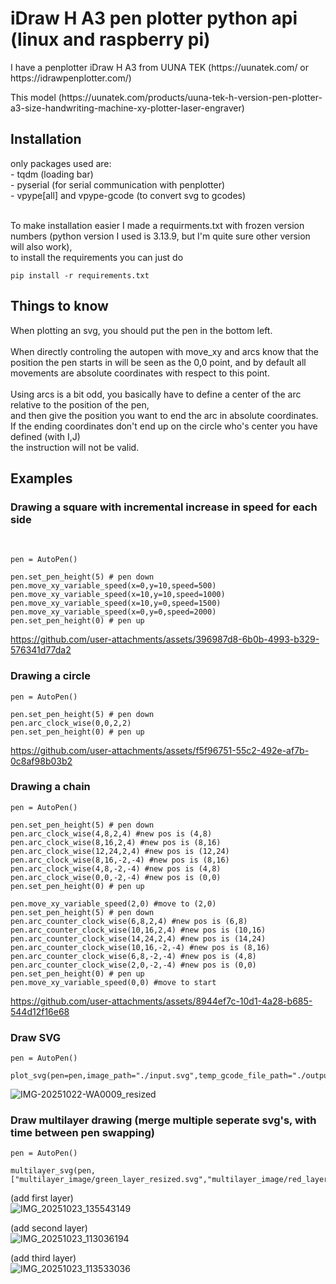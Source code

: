 <h1> iDraw H A3 pen plotter python api (linux and raspberry pi) </h1>

<p> I have a penplotter iDraw H A3 from UUNA TEK (https://uunatek.com/ or https://idrawpenplotter.com/) </p>
<p> This model (https://uunatek.com/products/uuna-tek-h-version-pen-plotter-a3-size-handwriting-machine-xy-plotter-laser-engraver) </p>

<h2> Installation</h2>
only packages used are: </br> 
- tqdm (loading bar) </br>
- pyserial (for serial communication with penplotter) </br> 
- vpype[all] and vpype-gcode (to convert svg to gcodes) </br>
</br>

To make installation easier I made a requirments.txt with frozen version numbers (python version I used is 3.13.9, but I'm quite sure other version will also work), </br>
to install the requirements you can just do </br>

```
pip install -r requirements.txt
```



<h2> Things to know </h2>

When plotting an svg, you should put the pen in the bottom left. </br> </br>
When directly controling the autopen with move_xy and arcs know that the position the pen starts in will be seen as the 0,0 point, and by default all movements 
are absolute coordinates with respect to this point. </br> </br>
Using arcs is a bit odd, you basically have to define a center of the arc relative to the position of the pen, </br>
and then give the position you want to end the arc in absolute coordinates. If the ending coordinates don't end up on the circle who's center you have defined (with I,J) </br>
the instruction will not be valid.


<h2>Examples </h2>
<h3> Drawing a square with incremental increase in speed for each side </h3> </br>

```
pen = AutoPen()

pen.set_pen_height(5) # pen down
pen.move_xy_variable_speed(x=0,y=10,speed=500) 
pen.move_xy_variable_speed(x=10,y=10,speed=1000) 
pen.move_xy_variable_speed(x=10,y=0,speed=1500) 
pen.move_xy_variable_speed(x=0,y=0,speed=2000) 
pen.set_pen_height(0) # pen up 
```


https://github.com/user-attachments/assets/396987d8-6b0b-4993-b329-576341d77da2



<h3> Drawing a circle </h3> 

```
pen = AutoPen()

pen.set_pen_height(5) # pen down
pen.arc_clock_wise(0,0,2,2)
pen.set_pen_height(0) # pen up 

```

https://github.com/user-attachments/assets/f5f96751-55c2-492e-af7b-0c8af98b03b2



<h3> Drawing a chain </h3> 

```
pen = AutoPen()

pen.set_pen_height(5) # pen down
pen.arc_clock_wise(4,8,2,4) #new pos is (4,8)
pen.arc_clock_wise(8,16,2,4) #new pos is (8,16)
pen.arc_clock_wise(12,24,2,4) #new pos is (12,24)
pen.arc_clock_wise(8,16,-2,-4) #new pos is (8,16)
pen.arc_clock_wise(4,8,-2,-4) #new pos is (4,8)
pen.arc_clock_wise(0,0,-2,-4) #new pos is (0,0)
pen.set_pen_height(0) # pen up 

pen.move_xy_variable_speed(2,0) #move to (2,0)
pen.set_pen_height(5) # pen down
pen.arc_counter_clock_wise(6,8,2,4) #new pos is (6,8)
pen.arc_counter_clock_wise(10,16,2,4) #new pos is (10,16)
pen.arc_counter_clock_wise(14,24,2,4) #new pos is (14,24)
pen.arc_counter_clock_wise(10,16,-2,-4) #new pos is (8,16)
pen.arc_counter_clock_wise(6,8,-2,-4) #new pos is (4,8)
pen.arc_counter_clock_wise(2,0,-2,-4) #new pos is (0,0)
pen.set_pen_height(0) # pen up
pen.move_xy_variable_speed(0,0) #move to start
```


https://github.com/user-attachments/assets/8944ef7c-10d1-4a28-b685-544d12f16e68



<h3>Draw SVG </h3>

```
pen = AutoPen()

plot_svg(pen=pen,image_path="./input.svg",temp_gcode_file_path="./output.gcode")
```
![IMG-20251022-WA0009_resized](https://github.com/user-attachments/assets/8cfdf1b6-87d7-4dc0-bd43-108ac98ee50a)

<h3>Draw multilayer drawing (merge multiple seperate svg's, with time between pen swapping)</h3>

```
pen = AutoPen()

multilayer_svg(pen,["multilayer_image/green_layer_resized.svg","multilayer_image/red_layer_resized.svg","multilayer_image/blue_layer_resized.svg"]) 
```
(add first layer) </br>
![IMG_20251023_135543149](https://github.com/user-attachments/assets/ee499ced-fc97-4c61-9c78-3822518c2c71)

(add second layer) </br>
![IMG_20251023_113036194](https://github.com/user-attachments/assets/378c1b89-0bed-4418-a09c-be7d871d9f2f)

(add third layer) </br>
![IMG_20251023_113533036](https://github.com/user-attachments/assets/fe8be36a-e157-44e4-a3b8-d91a1d5009be)
